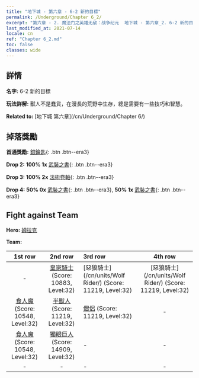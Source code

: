 ```yaml
---
title: "地下城 - 第六章 - 6-2 新的目標"
permalink: /Underground/Chapter 6_2/
excerpt: "第六章 - 2. 魔法门之英雄无敌：战争纪元  地下城 - 第六章_2. 6-2 新的目標"
last_modified_at: 2021-07-14
locale: cn
ref: "Chapter 6_2.md"
toc: false
classes: wide
---
```


## 詳情

 **名字:** 6-2 新的目標

 **玩法詳解:**       獸人不是蠢貨，在漫長的荒野中生存，總是需要有一些技巧和智慧。

 **Related to:** [地下城 第六章](/cn/Underground/Chapter 6/)

## 掉落獎勵

 **首通獎勵:** [銀鑰匙](/cn/Items/con_693/){: .btn .btn--era3}

 **Drop 2:** **100% 1x** [武裝之書](/cn/Items/mat_32/){: .btn .btn--era3}

 **Drop 3:** **100% 2x** [法術卷軸](/cn/Items/con_694/){: .btn .btn--era3}

 **Drop 4:** **50% 0x** [武裝之書](/cn/Items/mat_25/){: .btn .btn--era3}, **50% 1x** [武裝之書](/cn/Items/mat_25/){: .btn .btn--era3}


## Fight against Team
 **Hero:** [姆拉克](/cn/heroes/Mullich/)

 **Team:**


  | 1st row | 2nd row | 3rd row | 4th row |
  |:----:|:----:|:----|:----:|
  | - | [皇家騎士](/cn/units/Cavalier/) (Score: 10883, Level:32)  | [惡狼騎士](/cn/units/Wolf Rider/) (Score: 11219, Level:32)  | [惡狼騎士](/cn/units/Wolf Rider/) (Score: 11219, Level:32)  |
  | [食人魔](/cn/units/Ogre/) (Score: 10548, Level:32)  | [半獸人](/cn/units/Orc/) (Score: 11219, Level:32)  | [僧侶](/cn/units/Monk/) (Score: 11219, Level:32)  | - |
  | [食人魔](/cn/units/Ogre/) (Score: 10548, Level:32)  | [獨眼巨人](/cn/units/Cyclops/) (Score: 14909, Level:32)  | - | - |
  | - | - | - | - |


